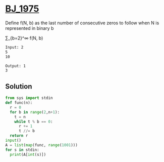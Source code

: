 # [BJ_1975](https://acmicpc.net/problem/1975)

Define f(N, b) as the last number of consecutive zeros to follow when N is represented in binary b

∑_{b=2}^∞ f(N, b)

```txt
Input: 2
5
10

Output: 1
3
```

## Solution

```py
from sys import stdin
def func(n):
  r = 0
  for b in range(2,n+1):
    t = n
    while t % b == 0:
      r += 1
      t //= b
  return r
input()
A = list(map(func, range(1001)))
for s in stdin:
  print(A[int(s)])
```
